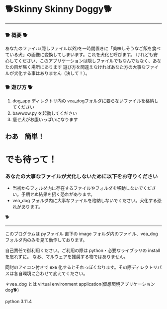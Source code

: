 # 🐕Skinny Skinny Doggy🐕

---

### 🐕 概要 🐕

あなたのファイル(隠しファイル以外)を一時間置きに「美味しそうなご飯を食べている犬」の画像に変換してしまいます。これを犬化と呼びます。
けれども安心してください、このアプリケーションは隠しファイルでもなんでもなく、あなたの目が届く場所にあります
遊び方を間違えなければあなた方の大事なファイルが犬化する事はありません（決して！）。

### 🐕 遊び方 🐕

1. dog_app ディレクトリ内の vea_dogフォルダに要らないファイルを格納してください
2. bawwow.py を起動してください
3. 痩せ犬がお腹いっぱいになります

## わあ　簡単！
# **でも待って！**

### あなたの大事なファイルが犬化しないために以下をお守りください

- 当初からフォルダ内に存在するファイルやフォルダを移動しないでください。予期せぬ結果を招く恐れがあります。
- vea_dog フォルダ内に大事なファイルを格納しないでください。犬化する恐れがあります。

🐕

---

このプログラムは pyファイル 直下の image フォルダ内のファイル、vea_dog フォルダ内のみを見て動作しております。

自己責任で御利用ください。ご利用の際は python・必要なライブラリの install を忘れずに。
なお、マルウェアを推奨する物ではありません。

同封のアイコン付きで exe 化するとそれっぽくなります。その際ディレクトリパスは各自環境に合わせて変えてください。

＊vea_dog とは
virtual environment application(仮想環境アプリケーション dog🐕)

python 3.11.4
